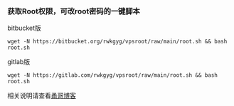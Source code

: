 ### 获取Root权限，可改root密码的一键脚本
bitbucket版
```
wget -N https://bitbucket.org/rwkgyg/vpsroot/raw/main/root.sh && bash root.sh
```

gitlab版
```
wget -N https://gitlab.com/rwkgyg/vpsroot/raw/main/root.sh && bash root.sh
```

相关说明请查看[甬哥博客](https://ygkkk.blogspot.com/2022/02/githubvpsrootrooteuservhax.html)


